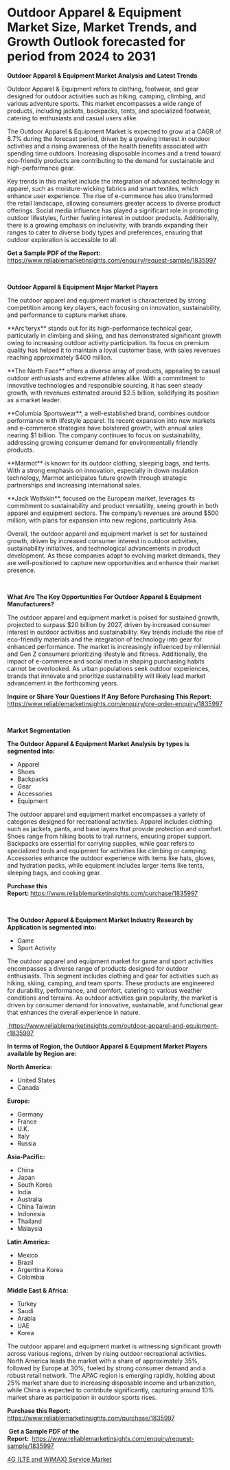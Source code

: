 <p><h1>Outdoor Apparel & Equipment Market Size, Market Trends, and Growth Outlook forecasted for period from 2024 to 2031</h1></p><p><strong>Outdoor Apparel & Equipment Market Analysis and Latest Trends</strong></p>
<p><p>Outdoor Apparel & Equipment refers to clothing, footwear, and gear designed for outdoor activities such as hiking, camping, climbing, and various adventure sports. This market encompasses a wide range of products, including jackets, backpacks, tents, and specialized footwear, catering to enthusiasts and casual users alike.</p><p>The Outdoor Apparel & Equipment Market is expected to grow at a CAGR of 8.7% during the forecast period, driven by a growing interest in outdoor activities and a rising awareness of the health benefits associated with spending time outdoors. Increasing disposable incomes and a trend toward eco-friendly products are contributing to the demand for sustainable and high-performance gear.</p><p>Key trends in this market include the integration of advanced technology in apparel, such as moisture-wicking fabrics and smart textiles, which enhance user experience. The rise of e-commerce has also transformed the retail landscape, allowing consumers greater access to diverse product offerings. Social media influence has played a significant role in promoting outdoor lifestyles, further fueling interest in outdoor products. Additionally, there is a growing emphasis on inclusivity, with brands expanding their ranges to cater to diverse body types and preferences, ensuring that outdoor exploration is accessible to all.</p></p>
<p><strong>Get a Sample PDF of the Report:&nbsp;</strong> <a href="https://www.reliablemarketinsights.com/enquiry/request-sample/1835997?utm_campaign=1166&utm_medium=2&utm_source=Github&utm_content=ia&utm_term=31122024&utm_id=outdoor-apparel-equipment">https://www.reliablemarketinsights.com/enquiry/request-sample/1835997</a></p>
<p>&nbsp;</p>
<p><strong>Outdoor Apparel & Equipment Major Market Players</strong></p>
<p><p>The outdoor apparel and equipment market is characterized by strong competition among key players, each focusing on innovation, sustainability, and performance to capture market share.</p><p>**Arc’teryx** stands out for its high-performance technical gear, particularly in climbing and skiing, and has demonstrated significant growth owing to increasing outdoor activity participation. Its focus on premium quality has helped it to maintain a loyal customer base, with sales revenues reaching approximately $400 million.</p><p>**The North Face** offers a diverse array of products, appealing to casual outdoor enthusiasts and extreme athletes alike. With a commitment to innovative technologies and responsible sourcing, it has seen steady growth, with revenues estimated around $2.5 billion, solidifying its position as a market leader.</p><p>**Columbia Sportswear**, a well-established brand, combines outdoor performance with lifestyle apparel. Its recent expansion into new markets and e-commerce strategies have bolstered growth, with annual sales nearing $1 billion. The company continues to focus on sustainability, addressing growing consumer demand for environmentally friendly products.</p><p>**Marmot** is known for its outdoor clothing, sleeping bags, and tents. With a strong emphasis on innovation, especially in down insulation technology, Marmot anticipates future growth through strategic partnerships and increasing international sales.</p><p>**Jack Wolfskin**, focused on the European market, leverages its commitment to sustainability and product versatility, seeing growth in both apparel and equipment sectors. The company’s revenues are around $500 million, with plans for expansion into new regions, particularly Asia.</p><p>Overall, the outdoor apparel and equipment market is set for sustained growth, driven by increased consumer interest in outdoor activities, sustainability initiatives, and technological advancements in product development. As these companies adapt to evolving market demands, they are well-positioned to capture new opportunities and enhance their market presence.</p></p>
<p>&nbsp;</p>
<p><strong>What Are The Key Opportunities For Outdoor Apparel & Equipment Manufacturers?</strong></p>
<p><p>The outdoor apparel and equipment market is poised for sustained growth, projected to surpass $20 billion by 2027, driven by increased consumer interest in outdoor activities and sustainability. Key trends include the rise of eco-friendly materials and the integration of technology into gear for enhanced performance. The market is increasingly influenced by millennial and Gen Z consumers prioritizing lifestyle and fitness. Additionally, the impact of e-commerce and social media in shaping purchasing habits cannot be overlooked. As urban populations seek outdoor experiences, brands that innovate and prioritize sustainability will likely lead market advancement in the forthcoming years.</p></p>
<p><strong>Inquire or Share Your Questions If Any Before Purchasing This Report:</strong> <a href="https://www.reliablemarketinsights.com/enquiry/pre-order-enquiry/1835997?utm_campaign=1166&utm_medium=2&utm_source=Github&utm_content=ia&utm_term=31122024&utm_id=outdoor-apparel-equipment">https://www.reliablemarketinsights.com/enquiry/pre-order-enquiry/1835997</a></p>
<p>&nbsp;</p>
<p><strong>Market Segmentation</strong></p>
<p><strong>The Outdoor Apparel & Equipment Market Analysis by types is segmented into:</strong></p>
<p><ul><li>Apparel</li><li>Shoes</li><li>Backpacks</li><li>Gear</li><li>Accessories</li><li>Equipment</li></ul></p>
<p><p>The outdoor apparel and equipment market encompasses a variety of categories designed for recreational activities. Apparel includes clothing such as jackets, pants, and base layers that provide protection and comfort. Shoes range from hiking boots to trail runners, ensuring proper support. Backpacks are essential for carrying supplies, while gear refers to specialized tools and equipment for activities like climbing or camping. Accessories enhance the outdoor experience with items like hats, gloves, and hydration packs, while equipment includes larger items like tents, sleeping bags, and cooking gear.</p></p>
<p><strong>Purchase this Report:&nbsp;</strong><a href="https://www.reliablemarketinsights.com/purchase/1835997?utm_campaign=1166&utm_medium=2&utm_source=Github&utm_content=ia&utm_term=31122024&utm_id=outdoor-apparel-equipment">https://www.reliablemarketinsights.com/purchase/1835997</a></p>
<p>&nbsp;</p>
<p><strong>The Outdoor Apparel & Equipment Market Industry Research by Application is segmented into:</strong></p>
<p><ul><li>Game</li><li>Sport Activity</li></ul></p>
<p><p>The outdoor apparel and equipment market for game and sport activities encompasses a diverse range of products designed for outdoor enthusiasts. This segment includes clothing and gear for activities such as hiking, skiing, camping, and team sports. These products are engineered for durability, performance, and comfort, catering to various weather conditions and terrains. As outdoor activities gain popularity, the market is driven by consumer demand for innovative, sustainable, and functional gear that enhances the overall experience in nature.</p></p>
<p><a href="https://www.reliablemarketinsights.com/outdoor-apparel-and-equipment-r1835997?utm_campaign=1166&utm_medium=2&utm_source=Github&utm_content=ia&utm_term=31122024&utm_id=outdoor-apparel-equipment">&nbsp;https://www.reliablemarketinsights.com/outdoor-apparel-and-equipment-r1835997</a></p>
<p><strong>In terms of Region, the Outdoor Apparel & Equipment Market Players available by Region are:</strong></p>
<p>
    <p> <strong> North America: </strong>
        <ul>
            <li>United States</li>
            <li>Canada</li>
        </ul>
        </p> 
    <p> <strong> Europe: </strong>
        <ul>
            <li>Germany</li>
            <li>France</li>
            <li>U.K.</li>
            <li>Italy</li>
            <li>Russia</li>
        </ul>
        </p> 
    <p> <strong> Asia-Pacific: </strong>
        <ul>
            <li>China</li>
            <li>Japan</li>
            <li>South Korea</li>
            <li>India</li>
            <li>Australia</li>
            <li>China Taiwan</li>
            <li>Indonesia</li>
            <li>Thailand</li>
            <li>Malaysia</li>
        </ul>
        </p> 
    <p> <strong> Latin America: </strong>
        <ul>
            <li>Mexico</li>
            <li>Brazil</li>
            <li>Argentina Korea</li>
            <li>Colombia</li>
        </ul>
        </p> 
    <p> <strong> Middle East & Africa: </strong>
        <ul>
            <li>Turkey</li>
            <li>Saudi</li>
            <li>Arabia</li>
            <li>UAE</li>
            <li>Korea</li>
        </ul>
    </p>
    </p>
<p><p>The outdoor apparel and equipment market is witnessing significant growth across various regions, driven by rising outdoor recreational activities. North America leads the market with a share of approximately 35%, followed by Europe at 30%, fueled by strong consumer demand and a robust retail network. The APAC region is emerging rapidly, holding about 25% market share due to increasing disposable income and urbanization, while China is expected to contribute significantly, capturing around 10% market share as participation in outdoor sports rises.</p></p>
<p><strong>Purchase this Report: </strong><a href="https://www.reliablemarketinsights.com/purchase/1835997?utm_campaign=1166&utm_medium=2&utm_source=Github&utm_content=ia&utm_term=31122024&utm_id=outdoor-apparel-equipment">https://www.reliablemarketinsights.com/purchase/1835997</a></p>
<p>&nbsp;<strong>Get a Sample PDF of the Report:&nbsp;&nbsp;</strong><a href="https://www.reliablemarketinsights.com/enquiry/request-sample/1835997?utm_campaign=1166&utm_medium=2&utm_source=Github&utm_content=ia&utm_term=31122024&utm_id=outdoor-apparel-equipment">https://www.reliablemarketinsights.com/enquiry/request-sample/1835997</a></p>
<p><strong></strong></p>
<p><p><a href="https://github.com/yoshih12/Market-Research-Report-List-4/blob/main/4g-lte-and-wimax-service-market.md?utm_campaign=1166&utm_medium=2&utm_source=Github&utm_content=ia&utm_term=31122024&utm_id=outdoor-apparel-equipment">4G (LTE and WiMAX) Service Market</a></p></p>